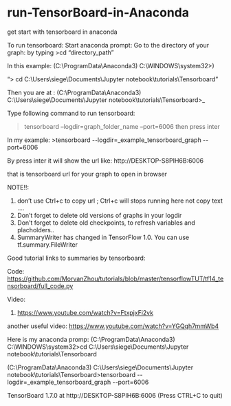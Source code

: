 # run-TensorBoard-in-Anaconda
get start with tensorboard in anaconda
 
To run tensorboard:
Start anaconda prompt:
Go to the directory of your graph: by typing  >cd “directory_path”

In this example: (C:\ProgramData\Anaconda3) C:\WINDOWS\system32>) 

“> cd C:\Users\siege\Documents\Jupyter notebook\tutorials\Tensorboard”

Then you are at : (C:\ProgramData\Anaconda3) C:\Users\siege\Documents\Jupyter notebook\tutorials\Tensorboard>_

Type following command to run tensorboard:
>tensorboard –logdir=graph_folder_name  –port=6006   then press inter

In my example: >tensorboard --logdir=_example_tensorboard_graph  --port=6006

By press inter it will show the url like: http://DESKTOP-S8PIH6B:6006 

that is tensorboard url for your graph to open in browser 

NOTE!!: 
1.	don’t use Ctrl+c to copy url ; Ctrl+c will stops running here not copy text …. 
2.	Don’t forget to delete old versions of graphs in your logdir 
3.	Don’t forget to delete old checkpoints, to refresh variables and placholders..
4.	SummaryWriter has changed in TensorFlow 1.0. You can use tf.summary.FileWriter

Good tutorial links to summaries by tensorboard:

Code: https://github.com/MorvanZhou/tutorials/blob/master/tensorflowTUT/tf14_tensorboard/full_code.py

Video: 
1.	https://www.youtube.com/watch?v=FtxpjxFi2vk 

another useful video: https://www.youtube.com/watch?v=YGQqh7mmWb4


Here is my anaconda promp:
(C:\ProgramData\Anaconda3) C:\WINDOWS\system32>cd C:\Users\siege\Documents\Jupyter notebook\tutorials\Tensorboard

(C:\ProgramData\Anaconda3) C:\Users\siege\Documents\Jupyter notebook\tutorials\Tensorboard>tensorboard --logdir=_example_tensorboard_graph --port=6006

TensorBoard 1.7.0 at http://DESKTOP-S8PIH6B:6006 (Press CTRL+C to quit)
